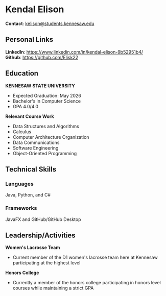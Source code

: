 # Kendal Elison
**Contact**: kelison@students.kennesaw.edu

## Personal Links
**LinkedIn**: https://www.linkedin.com/in/kendal-elison-9b52951b4/  
**Github**: https://github.com/Elisk22

## Education
**KENNESAW STATE UNIVERSITY**
+ Expected Graduation: May 2026
+ Bachelor's in Computer Science
+ GPA 4.0/4.0

**Relevant Course Work**
+ Data Structures and Algorithms
+ Calculus
+ Computer Architecture Organization
+ Data Communications
+ Software Engineering
+ Object-Oriented Programming

## Technical Skills
### Languages
Java, Python, and C#

### Frameworks
JavaFX and GitHub/GitHub Desktop

## Leadership/Activities
**Women's Lacrosse Team**
+ Current member of the D1 women's lacrosse team here at Kennesaw participating at the highest level

**Honors College**
+ Currently a member of the honors college participating in honors level courses while maintaining a strict GPA


